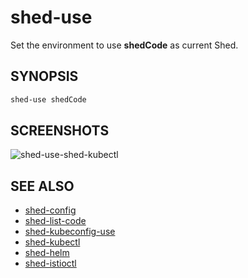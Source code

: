 # shed-use

Set the environment to use **shedCode** as current Shed.

## SYNOPSIS

```bash
shed-use shedCode
```

## SCREENSHOTS

![shed-use-shed-kubectl](shed-use-shed-kubectl.gif "shed-use-shed-kubectl")

## SEE ALSO

- [shed-config](shed-config.md)
- [shed-list-code](shed-list-code.md)
- [shed-kubeconfig-use](shed-kubeconfig-use.md)
- [shed-kubectl](shed-kubectl.md)
- [shed-helm](shed-helm.md)
- [shed-istioctl](shed-istioctl.md)
